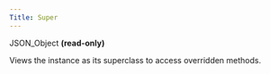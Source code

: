 ```yaml
---
Title: Super
---
```


JSON_Object **(read-only)**

Views the instance as its superclass to access overridden methods.


